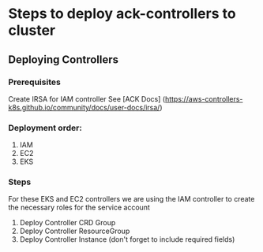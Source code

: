 # Steps to deploy ack-controllers to cluster

## Deploying Controllers
### Prerequisites
Create IRSA for IAM controller
See [ACK Docs] (https://aws-controllers-k8s.github.io/community/docs/user-docs/irsa/)

### Deployment order:
1. IAM
2. EC2
3. EKS

### Steps
For these EKS and EC2 controllers we are using the IAM controller to create
the necessary roles for the service account
1. Deploy Controller CRD Group
2. Deploy Controller ResourceGroup
3. Deploy Controller Instance (don't forget to include required fields) 